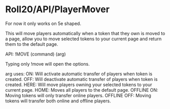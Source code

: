 # Roll20/API/PlayerMover

For now it only works on 5e shaped.

This will move players automatically when a token that they own is moved to a page, allow you to move selected tokens to your current page and return them to the default page.

API:
  !MOVE (command) (arg)

Typing only !move will open the options.

arg uses:
ON: Will activate automatic transfer of players when token is created.
OFF: Will deactivate automatic transfer of players when token is created.
HERE: Will move players owning your selected tokens to your current page.
HOME: Moves all players to the default page.
OFFLINE ON: Moving tokens will only transfer online players.
OFFLINE OFF: Moving tokens will transfer both online and offline players.
